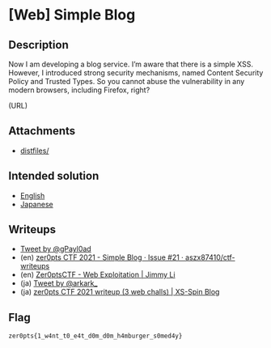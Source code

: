 # [Web] Simple Blog
## Description
Now I am developing a blog service. I’m aware that there is a simple XSS. However, I introduced strong security mechanisms, named Content Security Policy and Trusted Types. So you cannot abuse the vulnerability in any modern browsers, including Firefox, right?

(URL)

## Attachments
- [distfiles/](distfiles/)

## Intended solution
- [English](https://hackmd.io/@st98/S1z9qV1X_)
- [Japanese](https://st98.github.io/diary/posts/2021-03-07-zer0pts-ctf-2021.html#web-192-simple-blog-23-solves)

## Writeups
- [Tweet by @gPayl0ad](https://twitter.com/gPayl0ad/status/1368547423556014083)
- (en) [zer0pts CTF 2021 - Simple Blog · Issue #21 · aszx87410/ctf-writeups](https://github.com/aszx87410/ctf-writeups/issues/21)
- (en) [Zer0ptsCTF - Web Exploitation | Jimmy Li](https://blog.jimmyli.us/articles/2021-03/Zer0ptsCTF-WebExploitation#simple-blog)
- (ja) [Tweet by @arkark_](https://twitter.com/arkark_/status/1368542618854985731)
- (ja) [zer0pts CTF 2021 writeup (3 web challs) | XS-Spin Blog](https://blog.arkark.dev/2021/03/08/zer0pts-ctf/#web-Simple-Blog)

## Flag
```
zer0pts{1_w4nt_t0_e4t_d0m_d0m_h4mburger_s0med4y}
```